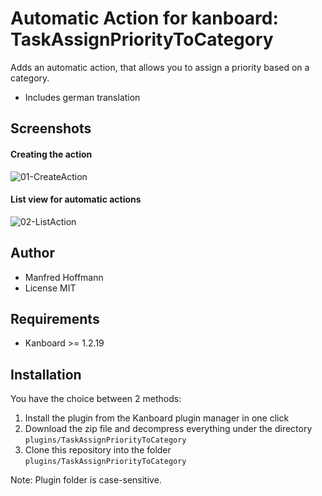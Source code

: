 Automatic Action for kanboard: TaskAssignPriorityToCategory
===========================================================

Adds an automatic action, that allows you to assign a priority based on a category.

 - Includes german translation

Screenshots
-----------

#### Creating the action

![01-CreateAction](https://user-images.githubusercontent.com/48651533/185162822-80c644d2-f078-4063-aade-7146c430d280.png)


#### List view for automatic actions

![02-ListAction](https://user-images.githubusercontent.com/48651533/185163117-553fa507-547e-42af-987a-3dd2101e772f.png)


Author
------

- Manfred Hoffmann
- License MIT

Requirements
------------

- Kanboard >= 1.2.19

Installation
------------

You have the choice between 2 methods:

1. Install the plugin from the Kanboard plugin manager in one click
2. Download the zip file and decompress everything under the directory `plugins/TaskAssignPriorityToCategory`
3. Clone this repository into the folder `plugins/TaskAssignPriorityToCategory`

Note: Plugin folder is case-sensitive.
